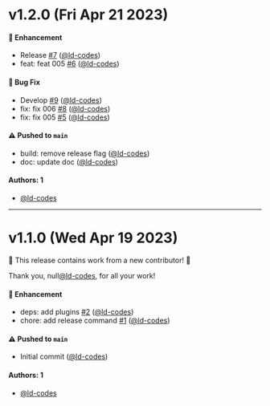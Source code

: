 # v1.2.0 (Fri Apr 21 2023)

#### 🚀 Enhancement

- Release [#7](https://github.com/ld-codes/auto-test/pull/7) ([@ld-codes](https://github.com/ld-codes))
- feat: feat 005 [#6](https://github.com/ld-codes/auto-test/pull/6) ([@ld-codes](https://github.com/ld-codes))

#### 🐛 Bug Fix

- Develop [#9](https://github.com/ld-codes/auto-test/pull/9) ([@ld-codes](https://github.com/ld-codes))
- fix: fix 006 [#8](https://github.com/ld-codes/auto-test/pull/8) ([@ld-codes](https://github.com/ld-codes))
- fix: fix 005 [#5](https://github.com/ld-codes/auto-test/pull/5) ([@ld-codes](https://github.com/ld-codes))

#### ⚠️ Pushed to `main`

- build: remove release flag ([@ld-codes](https://github.com/ld-codes))
- doc: update doc ([@ld-codes](https://github.com/ld-codes))

#### Authors: 1

- [@ld-codes](https://github.com/ld-codes)

---

# v1.1.0 (Wed Apr 19 2023)

:tada: This release contains work from a new contributor! :tada:

Thank you, null[@ld-codes](https://github.com/ld-codes), for all your work!

#### 🚀 Enhancement

- deps: add plugins [#2](https://github.com/ld-codes/auto-test/pull/2) ([@ld-codes](https://github.com/ld-codes))
- chore: add release command [#1](https://github.com/ld-codes/auto-test/pull/1) ([@ld-codes](https://github.com/ld-codes))

#### ⚠️ Pushed to `main`

- Initial commit ([@ld-codes](https://github.com/ld-codes))

#### Authors: 1

- [@ld-codes](https://github.com/ld-codes)
